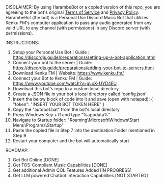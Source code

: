 DISCLAIMER: By using HarambeBot or a copied version of this repo, you are agreeing to the bot's original [Terms of Service](https://docs.google.com/document/d/1YKQpZLua-HrpnGxKSBiiUYrGd31H7ar9ymMVX9adw4A/edit?usp=sharing) and [Privacy Policy](https://docs.google.com/document/d/1W7LMOhB9cl5tsNIUMlVhR4tOGH8CJb3yCv8FVnt9Jyk/edit?usp=sharing). HarambeBot (the bot) is a Personal Use Discord Music Bot that utilizes Kenku FM's computer application to pass any audio generated from any valid URL to any channel (with permissions) in any Discord server (with permissions). 

INSTRUCTIONS: 

1. Setup your Personal Use Bot | Guide : https://discordjs.guide/preparations/setting-up-a-bot-application.html
2. Connect your bot to the server | Guide: https://discordjs.guide/preparations/adding-your-bot-to-servers.html
3. Download Kenku FM | Website: https://www.kenku.fm/
5. Connect your Bot to Kenku FM | Guide: https://www.youtube.com/watch?v=gLxX-UYD4EU
6. Download this bot's repo to a custom local directory
7. Create a JSON file in your bot's local directory called 'config.json'
8. Insert the below block of code into it and save (open with notepad):
   {
    "token": "INSERT YOUR BOT TOKEN HERE"
}
9. Copy the "autobot.bat" from the bot's local directory
10. Press Windows Key + R and type "%appdata%"
11. Navigate to Startup folder: "Roaming\Microsoft\Windows\Start Menu\Programs\Startup"
12. Paste the copied file in Step 7 into the destination Folder mentioned in Step 9
13. Restart your computer and the bot will automatically start

ROADMAP:

1. Get Bot Online [DONE]
3. Get TOS-Compliant Music Capabilities [DONE]
4. Get additional Admin QOL Features Added [IN PROGRESS]
5. Get LLM powered Chatbot Interaction Capabilities [NOT STARTED]
